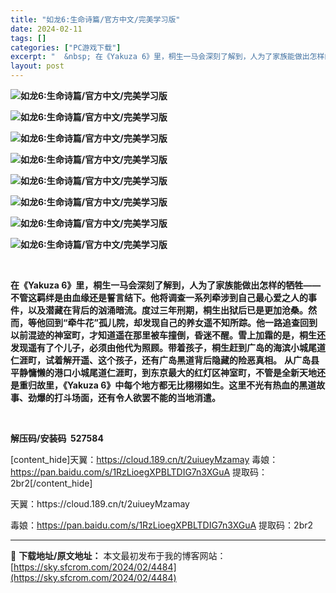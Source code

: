 ```yaml
---
title: "如龙6:生命诗篇/官方中文/完美学习版"
date: 2024-02-11
tags: []
categories: ["PC游戏下载"]
excerpt: "  &nbsp; 在《Yakuza 6》里，桐生一马会深刻了解到，人为了家族能做出怎样的牺牲——不管这羁绊是由血缘还是誓言结下。他将调查一系列牵涉到自己最心爱之人的事件，以及潜藏在背后的汹涌暗流。度过三年刑期，桐生出狱后已是更加沧桑。然而，等他回到“牵牛花”孤儿院，却发现自己的养女遥不知所踪。他一路&hellip;"
layout: post
---
```


<strong><img src="https://img.piclabo.xyz/upload/art_editor/20210330-1/20987fac923a3c61f2f065ad2f228738.jpg" alt="如龙6:生命诗篇/官方中文/完美学习版" /></strong>

<strong><img src="https://img.piclabo.xyz/upload/art_editor/20210330-1/a44084c0de03a21a2b1ff18c2f31d1ba.jpg" alt="如龙6:生命诗篇/官方中文/完美学习版" /></strong>

<strong><img src="https://img.piclabo.xyz/upload/art_editor/20210330-1/5bedf836a1193efc8f2d98ba24edcff0.jpg" alt="如龙6:生命诗篇/官方中文/完美学习版" /></strong>

<strong><img src="https://img.piclabo.xyz/upload/art_editor/20210330-1/d447f6b32077bd72cb2d544eaccfc503.jpg" alt="如龙6:生命诗篇/官方中文/完美学习版" /></strong>

<strong><img src="https://img.piclabo.xyz/upload/art_editor/20210330-1/44eac81fc5bf147ef8e5a59113400d20.jpg" alt="如龙6:生命诗篇/官方中文/完美学习版" /></strong>

<strong><img src="https://img.piclabo.xyz/upload/art_editor/20210330-1/aa09e9994f10a601a132e326a9d2259d.jpg" alt="如龙6:生命诗篇/官方中文/完美学习版" /></strong>

<strong><img src="https://img.piclabo.xyz/upload/art_editor/20210330-1/e68c063a947267b7d587f4db16711fab.jpg" alt="如龙6:生命诗篇/官方中文/完美学习版" /></strong>

<strong><img src="https://img.piclabo.xyz/upload/art_editor/20210330-1/abacf48498893ad29bd8cefcf290bdfb.jpg" alt="如龙6:生命诗篇/官方中文/完美学习版" /> </strong>

&nbsp;

<strong>在《Yakuza 6》里，桐生一马会深刻了解到，人为了家族能做出怎样的牺牲——不管这羁绊是由血缘还是誓言结下。他将调查一系列牵涉到自己最心爱之人的事件，以及潜藏在背后的汹涌暗流。度过三年刑期，桐生出狱后已是更加沧桑。然而，等他回到“牵牛花”孤儿院，却发现自己的养女遥不知所踪。他一路追查回到以前混迹的神室町，才知道遥在那里被车撞倒，昏迷不醒。雪上加霜的是，桐生还发现遥有了个儿子，必须由他代为照顾。带着孩子，桐生赶到广岛的海滨小城尾道仁涯町，试着解开遥、这个孩子，还有广岛黑道背后隐藏的险恶真相。</strong>
<strong>从广岛县平静慵懒的港口小城尾道仁涯町，到东京最大的红灯区神室町，不管是全新天地还是重归故里，《Yakuza 6》中每个地方都无比栩栩如生。这里不光有热血的黑道故事、劲爆的打斗场面，还有令人欲罢不能的当地消遣。</strong>

&nbsp;

<strong>解压码/安装码  527584</strong>

[content_hide]天翼：https://cloud.189.cn/t/2uiueyMzamay
毒娘：https://pan.baidu.com/s/1RzLioegXPBLTDIG7n3XGuA
提取码：2br2[/content_hide]

<!--wechatfans start-->天翼：https://cloud.189.cn/t/2uiueyMzamay
毒娘：https://pan.baidu.com/s/1RzLioegXPBLTDIG7n3XGuA
提取码：2br2<!--wechatfans end-->

---
📖 **下载地址/原文地址：** 本文最初发布于我的博客网站：[https://sky.sfcrom.com/2024/02/4484](https://sky.sfcrom.com/2024/02/4484)
